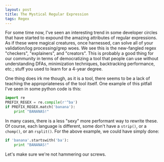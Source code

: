 ```yaml
---
layout: post
title: The Mystical Regular Expression
tags: Regex
---
```


For some time now, I've seen an interesting trend in some developer circles that have started to expound the amazing attributes of regular expressions.  As if these were magical creatures, once harnessed, can solve all of your validation/log processing/grep woes.  We see this is the new-fangled regex "checkers", "explainers", and "creators". This is probably a good thing for our community in terms of democratizing a tool that people can use without understanding DFAs, minimization techniques, backtracking performance, etc.; stuff you used to learn for a 4-year degree. 

One thing does irk me though, as it is a tool, there seems to be a lack of teaching the appropriateness of the tool itself.  One example of this pitfall I've seen in some python code is this:

```python
import re
PREFIX_REGEX = re.compile(r'^ba')
if PREFIX_REGEX.match('banana'):
    print "BANANAS!"
```
        
In many cases, there is a less "sexy" more performant way to rewrite these.  Of course, each language is different, some don't have a `strip()`, or a `chomp()`, or an `rsplit()`. For the above example, we could have simply done:

```python
if 'banana'.startswith('ba'):
    print "BANANAS!"
```
    
Let's make sure we're not hammering our screws.